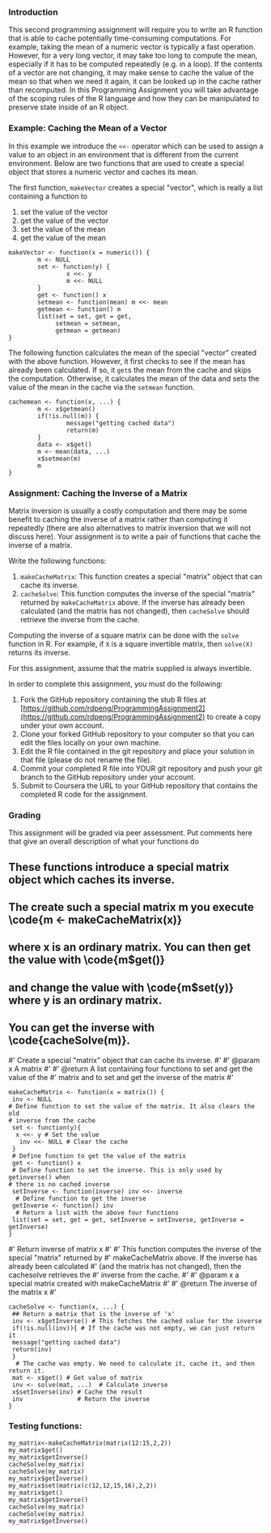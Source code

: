 ### Introduction

This second programming assignment will require you to write an R
function that is able to cache potentially time-consuming computations.
For example, taking the mean of a numeric vector is typically a fast
operation. However, for a very long vector, it may take too long to
compute the mean, especially if it has to be computed repeatedly (e.g.
in a loop). If the contents of a vector are not changing, it may make
sense to cache the value of the mean so that when we need it again, it
can be looked up in the cache rather than recomputed. In this
Programming Assignment you will take advantage of the scoping rules of
the R language and how they can be manipulated to preserve state inside
of an R object.

### Example: Caching the Mean of a Vector

In this example we introduce the `<<-` operator which can be used to
assign a value to an object in an environment that is different from the
current environment. Below are two functions that are used to create a
special object that stores a numeric vector and caches its mean.

The first function, `makeVector` creates a special "vector", which is
really a list containing a function to

1.  set the value of the vector
2.  get the value of the vector
3.  set the value of the mean
4.  get the value of the mean

<!-- -->

    makeVector <- function(x = numeric()) {
            m <- NULL
            set <- function(y) {
                    x <<- y
                    m <<- NULL
            }
            get <- function() x
            setmean <- function(mean) m <<- mean
            getmean <- function() m
            list(set = set, get = get,
                 setmean = setmean,
                 getmean = getmean)
    }

The following function calculates the mean of the special "vector"
created with the above function. However, it first checks to see if the
mean has already been calculated. If so, it `get`s the mean from the
cache and skips the computation. Otherwise, it calculates the mean of
the data and sets the value of the mean in the cache via the `setmean`
function.

    cachemean <- function(x, ...) {
            m <- x$getmean()
            if(!is.null(m)) {
                    message("getting cached data")
                    return(m)
            }
            data <- x$get()
            m <- mean(data, ...)
            x$setmean(m)
            m
    }

### Assignment: Caching the Inverse of a Matrix

Matrix inversion is usually a costly computation and there may be some
benefit to caching the inverse of a matrix rather than computing it
repeatedly (there are also alternatives to matrix inversion that we will
not discuss here). Your assignment is to write a pair of functions that
cache the inverse of a matrix.

Write the following functions:

1.  `makeCacheMatrix`: This function creates a special "matrix" object
    that can cache its inverse.
2.  `cacheSolve`: This function computes the inverse of the special
    "matrix" returned by `makeCacheMatrix` above. If the inverse has
    already been calculated (and the matrix has not changed), then
    `cacheSolve` should retrieve the inverse from the cache.

Computing the inverse of a square matrix can be done with the `solve`
function in R. For example, if `X` is a square invertible matrix, then
`solve(X)` returns its inverse.

For this assignment, assume that the matrix supplied is always
invertible.

In order to complete this assignment, you must do the following:

1.  Fork the GitHub repository containing the stub R files at
    [https://github.com/rdpeng/ProgrammingAssignment2](https://github.com/rdpeng/ProgrammingAssignment2)
    to create a copy under your own account.
2.  Clone your forked GitHub repository to your computer so that you can
    edit the files locally on your own machine.
3.  Edit the R file contained in the git repository and place your
    solution in that file (please do not rename the file).
4.  Commit your completed R file into YOUR git repository and push your
    git branch to the GitHub repository under your account.
5.  Submit to Coursera the URL to your GitHub repository that contains
    the completed R code for the assignment.

### Grading

This assignment will be graded via peer assessment.
Put comments here that give an overall description of what your
functions do

## These functions introduce a special matrix object which caches its inverse.
## The create such a special matrix m you execute \code{m <- makeCacheMatrix(x)}
## where x is an ordinary matrix. You can then get the value with \code{m$get()}
## and change the value with \code{m$set(y)} where y is an ordinary matrix.
## You can get the inverse with \code{cacheSolve(m)}.


#' Create a special "matrix" object that can cache its inverse.
#' 
#' @param x A matrix
#' 
#' @return A list containing four functions to set and get the value of the
#'     matrix and to set and get the inverse of the matrix
#'     

    makeCacheMatrix <- function(x = matrix()) {
     inv <- NULL
    # Define function to set the value of the matrix. It also clears the old
    # inverse from the cache
     set <- function(y){
      x <<- y # Set the value
       inv <<- NULL # Clear the cache
     }
     # Define function to get the value of the matrix
     get <- function() x
     # Define function to set the inverse. This is only used by getinverse() when
    # there is no cached inverse
     setInverse <- function(inverse) inv <<- inverse
      # Define function to get the inverse
     getInverse <- function() inv
      # Return a list with the above four functions
     list(set = set, get = get, setInverse = setInverse, getInverse = getInverse)
    }


#' Return inverse of matrix x
#' 
#' This function computes the inverse of the special "matrix" returned by 
#' makeCacheMatrix above. If the inverse has already been calculated 
#' (and the matrix has not changed), then the cachesolve retrieves the 
#' inverse from the cache.
#' 
#' @param x a special matrix created with makeCacheMatrix
#' 
#' @return The inverse of the matrix x
#' 

    cacheSolve <- function(x, ...) {
     ## Return a matrix that is the inverse of 'x'
     inv <- x$getInverse() # This fetches the cached value for the inverse
     if(!is.null(inv)){ # If the cache was not empty, we can just return it
     message("getting cached data")
     return(inv)
     }
      # The cache was empty. We need to calculate it, cache it, and then return it.
     mat <- x$get() # Get value of matrix
     inv <- solve(mat, ...)  # Calculate inverse
     x$setInverse(inv) # Cache the result
     inv               # Return the inverse
    }
   
### Testing functions:

    my_matrix<-makeCacheMatrix(matrix(12:15,2,2))
    my_matrix$get()
    my_matrix$getInverse()
    cacheSolve(my_matrix)
    cacheSolve(my_matrix)
    my_matrix$getInverse()
    my_matrix$set(matrix(c(12,12,15,16),2,2))
    my_matrix$get()
    my_matrix$getInverse()
    cacheSolve(my_matrix)
    cacheSolve(my_matrix)
    my_matrix$getInverse()
